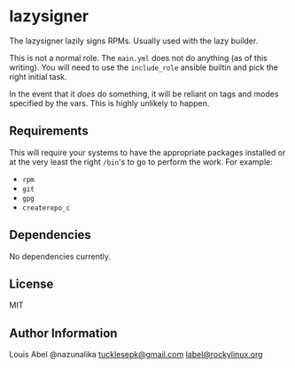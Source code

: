 lazysigner
==========

The lazysigner lazily signs RPMs. Usually used with the lazy builder.

This is not a normal role. The `main.yml` does not do anything (as of this writing). You will need to use the `include_role` ansible builtin and pick the right initial task.

In the event that it *does* do something, it will be reliant on tags and modes specified by the vars. This is highly unlikely to happen.

Requirements
------------

This will require your systems to have the appropriate packages installed or at the very least the right `/bin`'s to go to perform the work. For example:

* `rpm` 
* `git`
* `gpg`
* `createrepo_c`

Dependencies
------------

No dependencies currently.

License
-------

MIT

Author Information
------------------

Louis Abel @nazunalika <tucklesepk@gmail.com> <label@rockylinux.org>
